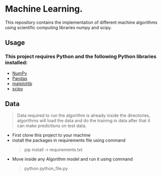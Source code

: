 # Machine Learning.
This repository contains the implementation of different machine algorithms using scientific computing libraries numpy and scipy.

## Usage
### This project requires Python and the following Python libraries installed:
- [NumPy](http://www.numpy.org/)
- [Pandas](http://pandas.pydata.org/)
- [matplotlib](http://matplotlib.org/)
- [scipy](https://www.scipy.org/)

## Data
> Data required to run the algorithm is already inside the directories, algorithms will load the data and do the training in data after that it can make predictions on test data.

* First clone this project to your machine
* install the packages in requirements file using command 
  > pip install -r requirements.txt
* Move inside any Algorithm model and run it using command
    > python python_file.py


